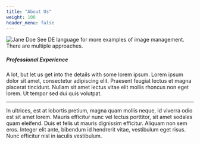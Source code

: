```yaml
---
title: "About Us"
weight: 100
header_menu: false
---
```


<!-- 
Neither embedded figure shortcode, nor Markdown hook were able to render image from asset. 
You would have to .Resouces.GetMatch via custom shortcode.
![Jane Doe](/images/asset-happy-ethnic-woman-sitting-at-table-with-laptop-3769021.jpg) 
-->
![Jane Doe](/images/static-happy-ethnic-woman-sitting-at-table-with-laptop-3769021.jpg)
See DE language for more examples of image management. There are multiple approaches.

##### Professional Experience

A lot, but let us get into the details with some lorem ipsum. Lorem ipsum dolor sit amet, consectetur adipiscing elit. Praesent feugiat lectus et magna placerat tincidunt. Nullam sit amet lectus vitae elit mollis rhoncus non eget lorem. Ut tempor sed dui quis volutpat.

----

In ultrices, est at lobortis pretium, magna quam mollis neque, id viverra odio est sit amet lorem. Mauris efficitur nunc vel lectus porttitor, sit amet sodales quam eleifend. Duis et felis ut mauris dignissim efficitur. Aliquam non sem eros. Integer elit ante, bibendum id hendrerit vitae, vestibulum eget risus. Nunc efficitur nisl in iaculis vestibulum.
